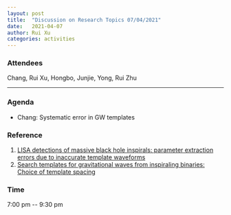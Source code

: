 ```yaml
---
layout: post
title:  "Discussion on Research Topics 07/04/2021"
date:   2021-04-07
author: Rui Xu
categories: activities
---
```



### Attendees

Chang, Rui Xu, Hongbo, Junjie, Yong, Rui Zhu

---

### Agenda

- Chang: Systematic error in GW templates


### Reference

1. [LISA detections of massive black hole inspirals: parameter extraction errors due to inaccurate template waveforms](https://arxiv.org/abs/0707.2982)
2. [Search templates for gravitational waves from inspiraling binaries: Choice of template spacing](https://arxiv.org/abs/gr-qc/9511032)




### Time

7:00 pm -- 9:30 pm
